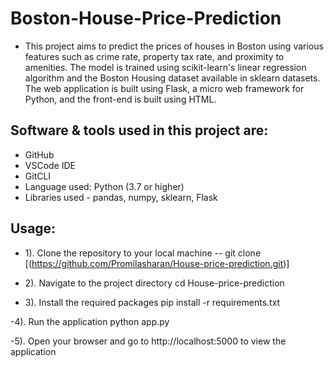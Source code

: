 # Boston-House-Price-Prediction
- This project aims to predict the prices of houses in Boston using various features such as crime rate, property tax rate, and proximity to amenities. The model is trained using scikit-learn's linear regression algorithm and the Boston Housing dataset available in sklearn datasets. The web application is built using Flask, a micro web framework for Python, and the front-end is built using HTML.
## Software & tools used in this project are:
- GitHub
- VSCode IDE
- GitCLI
- Language used: Python (3.7 or higher)
- Libraries used - pandas, numpy, sklearn, Flask
## Usage:
- 1). Clone the repository to your local machine
-- git clone [(https://github.com/Promilasharan/House-price-prediction.git)]
- 2). Navigate to the project directory
cd House-price-prediction

- 3). Install the required packages
pip install -r requirements.txt

-4). Run the application
python app.py

-5). Open your browser and go to http://localhost:5000 to view the application

